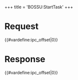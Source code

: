 +++
title = 'BOSSU:StartTask'
+++

# Request

{{#vardefine:ipc_offset\|0}}

# Response

{{#vardefine:ipc_offset\|0}}